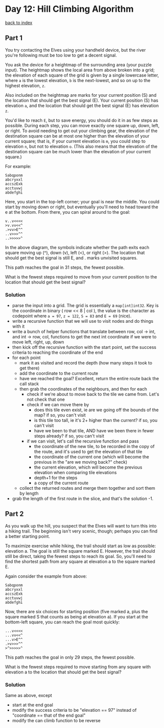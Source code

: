 # Day 12:  Hill Climbing Algorithm

[back to index](https://github.com/javorszky/adventofcode2022/)

## Part 1

You try contacting the Elves using your handheld device, but the river you're following must be too low to get a decent signal.

You ask the device for a heightmap of the surrounding area (your puzzle input). The heightmap shows the local area from above broken into a grid; the elevation of each square of the grid is given by a single lowercase letter, where `a` is the lowest elevation, `b` is the next-lowest, and so on up to the highest elevation, `z`.

Also included on the heightmap are marks for your current position (S) and the location that should get the best signal (E). Your current position (S) has elevation `a`, and the location that should get the best signal (E) has elevation `z`.

You'd like to reach `E`, but to save energy, you should do it in as few steps as possible. During each step, you can move exactly one square up, down, left, or right. To avoid needing to get out your climbing gear, the elevation of the destination square can be at most one higher than the elevation of your current square; that is, if your current elevation is `m`, you could step to elevation `n`, but not to elevation `o`. (This also means that the elevation of the destination square can be much lower than the elevation of your current square.)

For example:
```
Sabqponm
abcryxxl
accszExk
acctuvwj
abdefghi
```
Here, you start in the top-left corner; your goal is near the middle. You could start by moving down or right, but eventually you'll need to head toward the e at the bottom. From there, you can spiral around to the goal:
```
v..v<<<<
>v.vv<<^
.>vv>E^^
..v>>>^^
..>>>>>^
```
In the above diagram, the symbols indicate whether the path exits each square moving up (^), down (v), left (<), or right (>). The location that should get the best signal is still E, and . marks unvisited squares.

This path reaches the goal in 31 steps, the fewest possible.

What is the fewest steps required to move from your current position to the location that should get the best signal?

### Solution

* parse the input into a grid. The grid is essentially a `map[int]int32`. Key is the coordinate in binary ( row << 8 | col ), the value is the character as codepoint where `a = 97`, `z = 122`, `S = 83` and `E = 69` (nice).
* write a recursive function that we will use to visit nodes and do things with it
* write a bunch of helper functions that translate between row, col -> int, and int -> row, col, functions to get the next int coordinate if we were to move left, right, up, down
* then kick off the recursive function with the start point, set the success criteria to reaching the coordinate of the end
* for each point
  * mark it as visited and record the depth (how many steps it took to get there)
  * add the coordinate to the current route
  * have we reached the goal? Excellent, return the entire route back the call stack
  * then grab the coordinates of the neighbours, and then for each
    * check if we're about to move back to the tile we came from. Let's not check that one
    * check if we can move there by
      * does this tile even exist, ie are we going off the bounds of the map? if so, you can't visit
      * is this tile too tall, ie it's 2+ higher than the current? if so, you can't visit
      * have we been to that tile, AND have we been there in fewer steps already? if so, you can't visit
    * if we can visit, let's call the recursive function and pass
      * the coordinate of the new tile, to be recorded in the copy of the route, and it's used to get the elevation of that tile
      * the coordinate of the current one (which will become the previous in the "are we moving back?" check)
      * the current elevation, which will become the previous elevation when comparing tile elevations
      * depth+1 for the steps
      * a copy of the current route
  * collect the returned routes and merge them together and sort them by length
* grab the length of the first route in the slice, and that's the solution -1.

## Part 2

As you walk up the hill, you suspect that the Elves will want to turn this into a hiking trail. The beginning isn't very scenic, though; perhaps you can find a better starting point.

To maximize exercise while hiking, the trail should start as low as possible: elevation a. The goal is still the square marked E. However, the trail should still be direct, taking the fewest steps to reach its goal. So, you'll need to find the shortest path from any square at elevation a to the square marked E.

Again consider the example from above:

```
Sabqponm
abcryxxl
accszExk
acctuvwj
abdefghi
```
Now, there are six choices for starting position (five marked a, plus the square marked S that counts as being at elevation a). If you start at the bottom-left square, you can reach the goal most quickly:

```
...v<<<<
...vv<<^
...v>E^^
.>v>>>^^
>^>>>>>^
```
This path reaches the goal in only 29 steps, the fewest possible.

What is the fewest steps required to move starting from any square with elevation a to the location that should get the best signal?

### Solution

Same as above, except
* start at the end goal
* modify the success criteria to be "elevation == 97" instead of "coordinate == that of the end goal"
* modify the can climb function to be reverse
